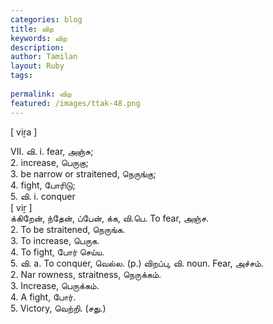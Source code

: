 ```yaml
---
categories: blog
title: விற
keywords: விற
description: 
author: Tamilan
layout: Ruby
tags: 
 
permalink: விற
featured: /images/ttak-48.png
---
```

  
[ viṟa ]  
  
VII. வி. i. fear, அஞ்சு;   
2. increase, பெருகு;   
3. be narrow or straitened, நெருங்கு;   
4. fight, போரிடு;   
5. வி. i. conquer  
[ viṟ ]  
க்கிறேன், ந்தேன், ப்பேன், க்க, வி.பெ. To fear, அஞ்ச.   
2. To be straitened, நெருங்க.   
3. To increase, பெருக.   
4. To fight, போர் செய்ய.   
5. வி. a. To conquer, வெல்ல. (p.) விறப்பு, வி. noun. Fear, அச்சம்.   
2. Nar rowness, straitness, நெருக்கம்.   
3. Increase, பெருக்கம்.   
4. A fight, போர்.   
5. Victory, வெற்றி. (சது.)